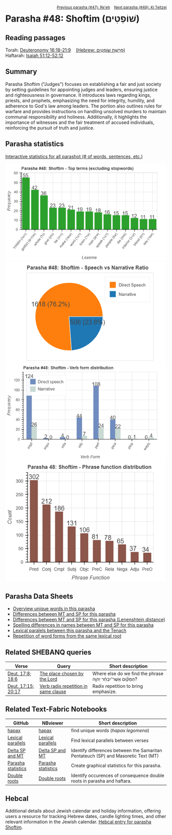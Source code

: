 <span style="float: right;"><sup> <a href="../47%20-%20Re'eh">Previous parasha (#47): Re'eh</a> &nbsp;&nbsp; <a href="../49%20-%20Ki%20Teitzei">Next parasha (#49): Ki Teitzei</a></sup></span>

# Parasha #48: Shoftim (שׁוֹפְטִים)

## Reading passages

Torah: <a href="https://www.stepbible.org/?q=version=NASB2020|reference=Deut.16:18-21:9&options=HNVUG" target="_blank">Deuteronomy 16:18-21:9</a> &nbsp;&nbsp; <a href="https://tikkun.io/#/p/shoftim" target="_blank">(Hebrew: פָּרָשַׁת שׁוֹפְטִים)</a><br>
Haftarah: 
<a href="https://www.stepbible.org/?q=version=NASB2020|reference=Is.51:12-52:12&options=HNVUG" target="_blank">Isaiah 51:12-52:12</a>

## Summary

Parasha Shoftim ("Judges") focuses on establishing a fair and just society by setting guidelines for appointing judges and leaders, ensuring justice and righteousness in governance. It introduces laws regarding kings, priests, and prophets, emphasizing the need for integrity, humility, and adherence to God's law among leaders. The portion also outlines rules for warfare and provides instructions on handling unsolved murders to maintain communal responsibility and holiness. Additionally, it highlights the importance of witnesses and the fair treatment of accused individuals, reinforcing the pursuit of truth and justice.

## Parasha statistics

<a href="../../General/metrics_distribution.html" target="_blank">Interactive statistics for all parashot (# of words, sentences, etc.)</a>

<img src="top_terms.png">
<img src="speech_narrative_ratio.png">
<img src="verbform_distribution.png">
<img src="phrase_function_distribution.png">

## Parasha Data Sheets

<ul><li><a href="https://tonyjurg.github.io/Parashot/WeeklyParasha/48%20-%20Shoftim/hapax_legomena(Shoftim).html" target="_blank">Overview unique words in this parasha</a>
</li><li><a href="https://tonyjurg.github.io/Parashot/WeeklyParasha/48%20-%20Shoftim/differences_MT_SP(Shoftim).html" target="_blank">Differences between MT and SP for this parasha</a>
</li><li><a href="https://tonyjurg.github.io/Parashot/WeeklyParasha/48%20-%20Shoftim/levenshtein_differences_MT_SP(Shoftim).html" target="_blank">Differences between MT and SP for this parasha (Lenenshtein distance)</a>
</li><li><a href="https://tonyjurg.github.io/Parashot/WeeklyParasha/48%20-%20Shoftim/spelling_differences_SP_MT(Shoftim).html" target="_blank">Spelling differences in names between MT and SP for this parasha</a>
</li><li><a href="https://tonyjurg.github.io/Parashot/WeeklyParasha/48%20-%20Shoftim/lexical_parallels(Shoftim).html" target="_blank">Lexical paralels between this parasha and the Tenach</a>
</li><li><a href="https://tonyjurg.github.io/Parashot/WeeklyParasha/48%20-%20Shoftim/double_root(Shoftim).html" target="_blank">Repetition of word forms from the same lexical root</a>
</li></ul>


## Related SHEBANQ queries

Verse | Query | Short description
--- | --- | --- 
<a href="https://www.stepbible.org/?q=version=NASB2020\|reference=Deut.17:8;18:6&options=HNVUG" target="_blank">Deut. 17:8; 18:6</a> | <a href="https://shebanq.ancient-data.org/hebrew/text?iid=6685&version=2021&page=1&mr=r&qw=q" target="_blank">The place chosen by the Lord</a> | Where else do we find the phrase הַמָּקֹ֞ום אֲשֶׁר־יִבְחַ֨ר יְהוָ֤ה?
<a href="https://www.stepbible.org/?q=version=NASB2020\|reference=Deut.17:15;20:17&options=HNVUG" target="_blank">Deut. 17:15; 20:17</a> | <a href="https://shebanq.ancient-data.org/hebrew/text?iid=6089&version=2021&page=8&mr=r&qw=q" target="_blank">Verb radix repetition in same clause</a> | Radix repetition to bring emphasize.

## Related Text-Fabric Notebooks

GitHub | NBviewer | Short description
---|---|---
[hapax](hapax.ipynb) | <a href="https://nbviewer.org/github/tonyjurg/Parashot/blob/main/WeeklyParasha/48%20-%20Shoftim/hapax.ipynb" target="_blank">hapax</a> | find unique words (*hapax legomena*)
<a href="https://github.com/tonyjurg/Parashot/blob/main/WeeklyParasha/48%20-%20Shoftim/lexical_parallels.ipynb" target="_blank">Lexical parallels</a> | <a href="https://nbviewer.org/github/tonyjurg/Parashot/blob/main/WeeklyParasha/48%20-%20Shoftim/lexical_parallels.ipynb" target="_blank">Lexical parallels</a> | Find lexical parallels between verses
<a href="https://github.com/tonyjurg/Parashot/blob/main/WeeklyParasha/48%20-%20Shoftim/delta_mt_and_sp.ipynb" target="_blank">Delta SP and MT</a> | <a href="https://nbviewer.org/github/tonyjurg/Parashot/blob/main/WeeklyParasha/48%20-%20Shoftim/delta_mt_and_sp.ipynb" target="_blank">Delta SP and MT</a> | Identify differences between the Samaritan Pentateuch (SP) and Masoretic Text (MT)
<a href="https://github.com/tonyjurg/Parashot/tree/main/WeeklyParasha/48%20-%20Shoftim/parasha_analysis.ipynb" target="_blank">Parasha statistics</a> | <a href="https://nbviewer.org/github/tonyjurg/Parashot/blob/main/WeeklyParasha/48%20-%20Shoftim/parasha_analysis.ipynb" target="_blank">Parasha statistics</a>| Create graphical statistics for this parasha.
<a href="https://github.com/tonyjurg/Parashot/tree/main/WeeklyParasha/48%20-%20Shoftim/double_roots.ipynb" target="_blank">Double roots</a> | <a href="https://nbviewer.org/github/tonyjurg/Parashot/blob/main/WeeklyParasha/48%20-%20Shoftim/double_roots.ipynb" target="_blank">Double roots</a>| Identify occurences of consequence double roots in parasha and haftara.

## Hebcal

Additional details about Jewish calendar and holiday information, offering users a resource for tracking Hebrew dates, candle lighting times, and other relevant information in the Jewish calendar. <a href="https://www.hebcal.com/sedrot/shoftim" target="_blank">Hebcal entry for parasha Shoftim</a>.
